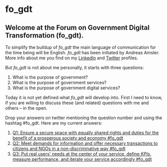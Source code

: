 # fo_gdt

## Welcome at the Forum on Government Digital Transformation (fo_gdt).

To simplify the buildup of *fo_gdt* the main language of communication for the time being will be English. *fo_gdt* has been initiated by Andreas Amsler. More info about me you find on my <a href="https://www.linkedin.com/in/aamsler/">LinkedIn</a> and <a href="https://twitter.com/andreasamsler">Twitter</a> profiles. 

But *fo_gdt* is not about me personally, it starts with three questions: 

1. What is the purpose of government?
2. What is the purpose of government services?
3. What is the purpose of government digital services?

Today it is not yet defined what *fo_gdt* will develop into. First I need to know, if you are willing to discuss these (and related) questions with me and others – in the open. 

Drop your answers on twitter mentioning the question number and using the hashtag #fo_gdt. Here are my current answers:

1. <a href="https://twitter.com/andreasamsler/status/826572190913015808">Q1: Ensure a secure space with equally shared rights and duties for the benefit of a prosperous society and economy #fo_gdt</a>
2. <a href="https://twitter.com/andreasamsler/status/826574705691918336">Q2: Meet demands for information and offer necessary transactions to citizens and NGOs in a non-discriminative way #fo_gdt</a>
3. <a href="https://twitter.com/andreasamsler/status/826575655001325568">Q3: Put real users' needs at the center of your service, define KPIs, measure performance, and iterate your service accordingly #fo_gdt</a>
